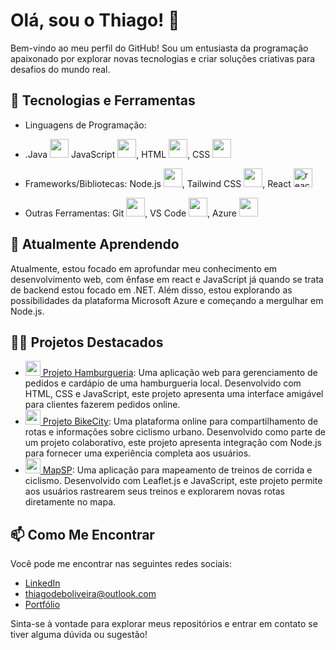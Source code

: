 # Olá, sou o Thiago! 👋

Bem-vindo ao meu perfil do GitHub! Sou um entusiasta da programação apaixonado por explorar novas tecnologias e criar soluções criativas para desafios do mundo real.

## 🔧 Tecnologias e Ferramentas

- Linguagens de Programação:
- .Java <img src="https://img.icons8.com/fluency/48/java-coffee-cup-logo.png" width="30" heigh="30"/>
   JavaScript <img src="https://img.icons8.com/color/48/000000/javascript.png" width="30" height="30"/>, 
   HTML <img src="https://img.icons8.com/color/48/000000/html-5.png" width="30" height="30"/>,
   CSS  <img src="https://img.icons8.com/color/48/000000/css3.png" width="30" height="30"/>
   
- Frameworks/Bibliotecas:
 Node.js <img src="https://cdn.jsdelivr.net/gh/devicons/devicon@latest/icons/nodejs/nodejs-original.svg" width="30" heigh="30" />,
 Tailwind CSS <img src="https://cdn.jsdelivr.net/gh/devicons/devicon@latest/icons/tailwindcss/tailwindcss-original.svg" width="30" height="30"/>,
React <img src="https://img.icons8.com/offices/40/react.png" alt="react" width="30" height="30"/> 
- Outras Ferramentas: 
 Git <img src="https://img.icons8.com/color/48/000000/git.png" width="30" height="30"/>,
 VS Code <img src="https://img.icons8.com/color/48/000000/visual-studio-code-2019.png" width="30" height="30"/>,
 Azure <img src="https://cdn.jsdelivr.net/gh/devicons/devicon@latest/icons/azure/azure-original.svg" width="30" height="30"/>

          

## 🌱 Atualmente Aprendendo

Atualmente, estou focado em aprofundar meu conhecimento em desenvolvimento web, com ênfase em react e JavaScript já quando se trata de backend estou focado em .NET. Além disso, estou explorando as possibilidades da plataforma Microsoft Azure e começando a mergulhar em Node.js.

## 👨‍💻 Projetos Destacados

- [<img src="https://img.icons8.com/dusk/64/000000/hamburger.png" width="24"/> Projeto Hamburgueria](https://github.com/K1rit03/Projeto-Hamburgueria): Uma aplicação web para gerenciamento de pedidos e cardápio de uma hamburgueria local. Desenvolvido com HTML, CSS e JavaScript, este projeto apresenta uma interface amigável para clientes fazerem pedidos online.
- [<img src="https://img.icons8.com/dusk/64/000000/bicycle.png" width="24"/> Projeto BikeCity](https://github.com/CP-WEB-BIKECITY/BIKECITY-CP): Uma plataforma online para compartilhamento de rotas e informações sobre ciclismo urbano. Desenvolvido como parte de um projeto colaborativo, este projeto apresenta integração com Node.js  para fornecer uma experiência completa aos usuários.
- [<img src="https://img.icons8.com/dusk/64/000000/map-pin.png" width="24"/> MapSP](https://github.com/K1rit03/MapSp): Uma aplicação para mapeamento de treinos de corrida e ciclismo. Desenvolvido com Leaflet.js e JavaScript, este projeto permite aos usuários rastrearem seus treinos e explorarem novas rotas diretamente no mapa.

## 📫 Como Me Encontrar

Você pode me encontrar nas seguintes redes sociais:

- [LinkedIn](https://www.linkedin.com/in/thiago-oliveira-884b1128a/)
- thiagodeboliveira@outlook.com
- [Portfólio](https://k1rit03.github.io/portf-lio/)


Sinta-se à vontade para explorar meus repositórios e entrar em contato se tiver alguma dúvida ou sugestão!
